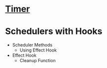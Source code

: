 # [Timer](https://ssptimerapp.ccbp.tech/)
# Schedulers with Hooks

- Scheduler Methods
  - Using Effect Hook
- Effect Hook
  - Cleanup Function
